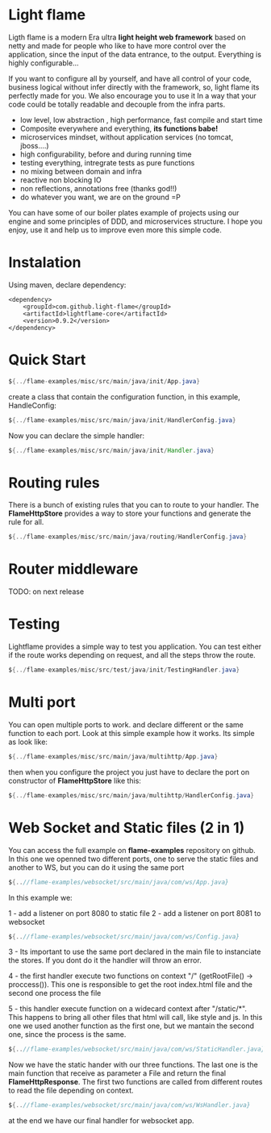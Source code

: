 # Light flame

Ligth flame is a modern Era ultra **light height web framework** based on netty and made for people who  like to have more control over the application, since the input of the data entrance, to the output. Everything is highly configurable... 

If you want to configure all by yourself, and have all control of your code, business logical without infer directly with the framework, so, light flame its perfectly made for you. We also encourage you to use it In a way that your code could be totally readable and decouple from the infra parts.


- low level, low abstraction , high performance, fast compile and start time
- Composite everywhere and everything, **its functions babe!**
- microservices mindset, without application services (no tomcat, jboss....)
- high configurability, before and during running time
- testing everything, intregrate tests as pure functions
- no mixing between domain and infra
- reactive non blocking IO
- non reflections, annotations free (thanks god!!)
- do whatever you want, we are on the ground =P

 
You can have some of our boiler plates example of projects using our engine and some principles of DDD, and microservices structure. I hope you enjoy, use it and help us to improve even more this simple code.

# Instalation

Using maven, declare dependency:
```maven
<dependency>
	<groupId>com.github.light-flame</groupId>
	<artifactId>lightflame-core</artifactId>
	<version>0.9.2</version>
</dependency>
```

# Quick Start


```java
${../flame-examples/misc/src/main/java/init/App.java}
```

create a class that contain the configuration function, in this example, HandleConfig:
```java
${../flame-examples/misc/src/main/java/init/HandlerConfig.java}
```
Now you can declare the simple handler:
```java
${../flame-examples/misc/src/main/java/init/Handler.java}
```

# Routing rules

There is a bunch of existing rules that you can to route to your handler. The **FlameHttpStore** provides a way to store your functions and generate the rule for all.

```java
${../flame-examples/misc/src/main/java/routing/HandlerConfig.java}
```

# Router middleware
TODO: on next release

# Testing

Lightflame provides a simple way to test you application. You can test either if the route works depending on request, and all the steps throw the route.  

```java
${../flame-examples/misc/src/test/java/init/TestingHandler.java}
```
# Multi port

You can open multiple ports to work. and declare different or the same function to each port. Look at this simple example how it works. Its simple as look like:

```java
${../flame-examples/misc/src/main/java/multihttp/App.java}
```

then when you configure the project you just have to declare the port on constructor of **FlameHttpStore** like this:

```java
${../flame-examples/misc/src/main/java/multihttp/HandlerConfig.java}
```

# Web Socket and Static files (2 in 1)

You can access the full example on **flame-examples** repository on github. In this one we openned two different ports, one to serve the static files and another to WS, but you can do it using the same port

```java
${..//flame-examples/websocket/src/main/java/com/ws/App.java}
```
In this example we:

1 - add a listener on port 8080 to static file
2 - add a listener on port 8081 to websocket

```java
${..//flame-examples/websocket/src/main/java/com/ws/Config.java}
```

3 - Its important to use the same port declared in the main file to instanciate the stores. If you dont do it the handler will throw an error.

4 - the first handler execute two functions on context "/" (getRootFile() -> proccess()). This one is responsible to get the root index.html file and the second one process the file

5 - this handler execute function on a widecard context after "/static/*". This happens to bring all other files that html will call, like style and js. In this one we used another function as the first one, but we mantain the second one, since the process is the same.

```java
${..//flame-examples/websocket/src/main/java/com/ws/StaticHandler.java}
```

Now we have the static hander with our three functions. The last one is the main function that receive as parameter a File and return the final **FlameHttpResponse**. The first two functions are called from different routes to read the file depending on context.

```java
${..//flame-examples/websocket/src/main/java/com/ws/WsHandler.java}
```

at the end we have our final handler for websocket app.